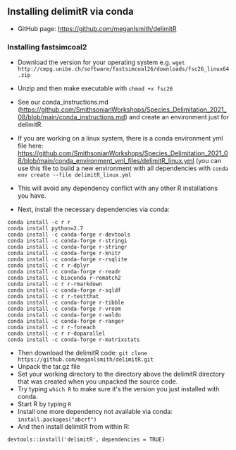 ## Installing delimitR via conda
* GitHub page: https://github.com/meganlsmith/delimitR

### Installing fastsimcoal2
* Download the version for your operating system e.g.
 `wget http://cmpg.unibe.ch/software/fastsimcoal26/downloads/fsc26_linux64.zip`

* Unzip and then make executable with `chmod +x fsc26`
  
* See our conda_instructions.md (https://github.com/SmithsonianWorkshops/Species_Delimitation_2021_08/blob/main/conda_instructions.md) and create an environment just for delimitR.
* If you are working on a linux system, there is a conda environment yml file here: https://github.com/SmithsonianWorkshops/Species_Delimitation_2021_08/blob/main/conda_environment_yml_files/delimitR_linux.yml (you can use this file to build a new environment with all dependencies with `conda env create --file delimitR_linux.yml`
* This will avoid any dependency conflict with any other R installations you have.
* Next, install the necessary dependencies via conda:
```
conda install -c r r 
conda install python=2.7
conda install -c conda-forge r-devtools
conda install -c conda-forge r-stringi
conda install -c conda-forge r-stringr
conda install -c conda-forge r-knitr
conda install -c conda-forge r-rsqlite
conda install -c r r-dplyr
conda install -c conda-forge r-readr
conda install -c bioconda r-rematch2
conda install -c r r-rmarkdown
conda install -c conda-forge r-sqldf
conda install -c r r-testthat
conda install -c conda-forge r-tibble
conda install -c conda-forge r-vroom
conda install -c conda-forge r-waldo
conda install -c conda-forge r-ranger
conda install -c r r-foreach
conda install -c r r-doparallel
conda install -c conda-forge r-matrixstats

```
* Then download the delimitR code:
`git clone https://github.com/meganlsmith/delimitR.git`
* Unpack the tar.gz file
* Set your working directory to the directory above the delimitR directory that was created when you unpacked the source code.
* Try typing `which R` to make sure it's the version you just installed with conda.
* Start R by typing `R`
* Install one more dependency not available via conda: `install.packages("abcrf")`
* And then install delimitR from within R:
```
devtools::install('delimitR', dependencies = TRUE)
```
